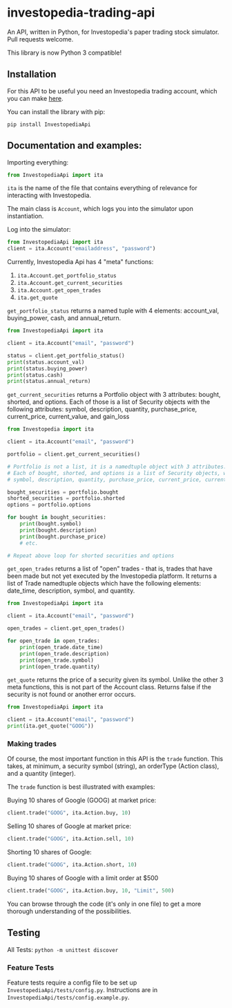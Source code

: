 # investopedia-trading-api
An API, written in Python, for Investopedia's paper trading stock simulator.
Pull requests welcome.

This library is now Python 3 compatible!

## Installation

For this API to be useful you need an Investopedia trading account,
which you can make [here](http://www.investopedia.com/simulator/).

You can install the library with pip:

`pip install InvestopediaApi`

## Documentation and examples:

Importing everything:
```python
from InvestopediaApi import ita
```

`ita` is the name of the file that contains everything of relevance for interacting with Investopedia.

The main class is `Account`, which logs you into the simulator upon instantiation.

Log into the simulator:
```python
from InvestopediaApi import ita
client = ita.Account("emailaddress", "password")
```

Currently, Investopedia Api has 4 "meta" functions:
1. `ita.Account.get_portfolio_status`
2. `ita.Account.get_current_securities`
3. `ita.Account.get_open_trades`
4. `ita.get_quote`

`get_portfolio_status` returns a named tuple with 4 elements: account_val, buying_power, cash, and annual_return.


```python
from InvestopediaApi import ita

client = ita.Account("email", "password")

status = client.get_portfolio_status()
print(status.account_val)
print(status.buying_power)
print(status.cash)
print(status.annual_return)
```


`get_current_securities` returns a Portfolio object with 3 attributes:
bought, shorted, and options. Each of those is a list of Security objects
with the following attributes:
symbol, description, quantity, purchase_price, current_price, current_value, and gain_loss


```python
from Investopedia import ita

client = ita.Account("email", "password")

portfolio = client.get_current_securities()

# Portfolio is not a list, it is a namedtuple object with 3 attributes: bought, shorted, options.
# Each of bought, shorted, and options is a list of Security objects, which have attributes
# symbol, description, quantity, purchase_price, current_price, current_value, and gain_loss

bought_securities = portfolio.bought
shorted_securities = portfolio.shorted
options = portfolio.options

for bought in bought_securities:
    print(bought.symbol)
    print(bought.description)
    print(bought.purchase_price)
    # etc.

# Repeat above loop for shorted securities and options
```

`get_open_trades` returns a list of "open" trades - that is, trades that have been made but not yet executed by the Investopedia platform. It returns a list of Trade namedtuple objects which have the following elements: date_time, description, symbol, and quantity.

```python
from InvestopediaApi import ita

client = ita.Account("email", "password")

open_trades = client.get_open_trades()

for open_trade in open_trades:
    print(open_trade.date_time)
    print(open_trade.description)
    print(open_trade.symbol)
    print(open_trade.quantity)
```

`get_quote` returns the price of a security given its symbol. Unlike the other 3 meta functions, this is not part of the Account class. Returns false if the security is not found or another error occurs.

```python
from InvestopediaApi import ita

client = ita.Account("email", "password")
print(ita.get_quote("GOOG"))
```

### Making trades

Of course, the most important function in this API is the `trade` function. This takes, at minimum, a security symbol (string), an orderType (Action class), and a quantity (integer).

The `trade` function is best illustrated with examples:

Buying 10 shares of Google (GOOG) at market price:
```python
client.trade("GOOG", ita.Action.buy, 10)
```

Selling 10 shares of Google at market price:
```python
client.trade("GOOG", ita.Action.sell, 10)
```

Shorting 10 shares of Google:
```python
client.trade("GOOG", ita.Action.short, 10)
```

Buying 10 shares of Google with a limit order at $500
```python
client.trade("GOOG", ita.Action.buy, 10, "Limit", 500)
```

You can browse through the code (it's only in one file) to get a more thorough understanding of the possibilities.

## Testing

All Tests: `python -m unittest discover`

### Feature Tests

Feature tests require a config file to be set up `InvestopediaApi/tests/config.py`. Instructions are in `InvestopediaApi/tests/config.example.py`.
